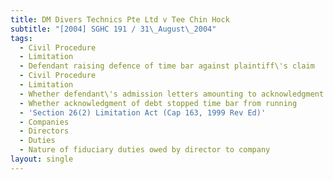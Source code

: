 ```yaml
---
title: DM Divers Technics Pte Ltd v Tee Chin Hock
subtitle: "[2004] SGHC 191 / 31\_August\_2004"
tags:
  - Civil Procedure
  - Limitation
  - Defendant raising defence of time bar against plaintiff\'s claim
  - Civil Procedure
  - Limitation
  - Whether defendant\'s admission letters amounting to acknowledgment of debt
  - Whether acknowledgment of debt stopped time bar from running
  - 'Section 26(2) Limitation Act (Cap 163, 1999 Rev Ed)'
  - Companies
  - Directors
  - Duties
  - Nature of fiduciary duties owed by director to company
layout: single
---
```


